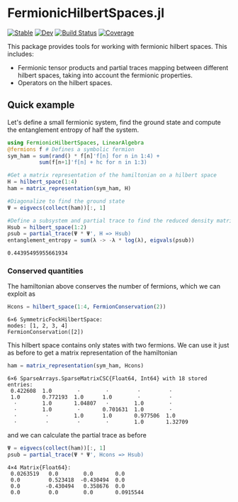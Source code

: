 # FermionicHilbertSpaces.jl

[![Stable](https://img.shields.io/badge/docs-stable-blue.svg)](https://cvsvensson.github.io/FermionicHilbertSpaces.jl/stable/)
[![Dev](https://img.shields.io/badge/docs-dev-blue.svg)](https://cvsvensson.github.io/FermionicHilbertSpaces.jl/dev/)
[![Build Status](https://github.com/cvsvensson/FermionicHilbertSpaces.jl/actions/workflows/CI.yml/badge.svg?branch=main)](https://github.com/cvsvensson/FermionicHilbertSpaces.jl/actions/workflows/CI.yml?query=branch%3Amain)
[![Coverage](https://codecov.io/gh/cvsvensson/FermionicHilbertSpaces.jl/branch/main/graph/badge.svg)](https://codecov.io/gh/cvsvensson/FermionicHilbertSpaces.jl)

This package provides tools for working with fermionic hilbert spaces. This includes:
- Fermionic tensor products and partial traces mapping between different hilbert spaces, taking into account the fermionic properties.
- Operators on the hilbert spaces.


## Quick example
Let's define a small fermionic system, find the ground state and compute the entanglement entropy of half the system.

````julia
using FermionicHilbertSpaces, LinearAlgebra
@fermions f # Defines a symbolic fermion
sym_ham = sum(rand() * f[n]'f[n] for n in 1:4) +
          sum(f[n+1]'f[n] + hc for n in 1:3)

#Get a matrix representation of the hamiltonian on a hilbert space
H = hilbert_space(1:4)
ham = matrix_representation(sym_ham, H)

#Diagonalize to find the ground state
Ψ = eigvecs(collect(ham))[:, 1]

#Define a subsystem and partial trace to find the reduced density matrix
Hsub = hilbert_space(1:2)
ρsub = partial_trace(Ψ * Ψ', H => Hsub)
entanglement_entropy = sum(λ -> -λ * log(λ), eigvals(ρsub))
````

````
0.44395495955661934
````

### Conserved quantities
The hamiltonian above conserves the number of fermions, which we can exploit as

````julia
Hcons = hilbert_space(1:4, FermionConservation(2))
````

````
6⨯6 SymmetricFockHilbertSpace:
modes: [1, 2, 3, 4]
FermionConservation([2])
````

This hilbert space contains only states with two fermions. We can use it just as before to get a matrix representation of the hamiltonian

````julia
ham = matrix_representation(sym_ham, Hcons)
````

````
6×6 SparseArrays.SparseMatrixCSC{Float64, Int64} with 18 stored entries:
 0.422608  1.0        ⋅        ⋅         ⋅         ⋅ 
 1.0       0.772193  1.0      1.0        ⋅         ⋅ 
  ⋅        1.0       1.04807   ⋅        1.0        ⋅ 
  ⋅        1.0        ⋅       0.701631  1.0        ⋅ 
  ⋅         ⋅        1.0      1.0       0.977506  1.0
  ⋅         ⋅         ⋅        ⋅        1.0       1.32709
````

and we can calculate the partial trace as before

````julia
Ψ = eigvecs(collect(ham))[:, 1]
ρsub = partial_trace(Ψ * Ψ', Hcons => Hsub)
````

````
4×4 Matrix{Float64}:
 0.0263519   0.0        0.0       0.0
 0.0         0.523418  -0.430494  0.0
 0.0        -0.430494   0.358676  0.0
 0.0         0.0        0.0       0.0915544
````

